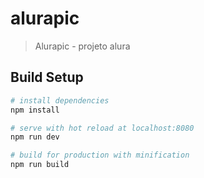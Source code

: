 # alurapic

> Alurapic - projeto alura

## Build Setup

``` bash
# install dependencies
npm install

# serve with hot reload at localhost:8080
npm run dev

# build for production with minification
npm run build
```
